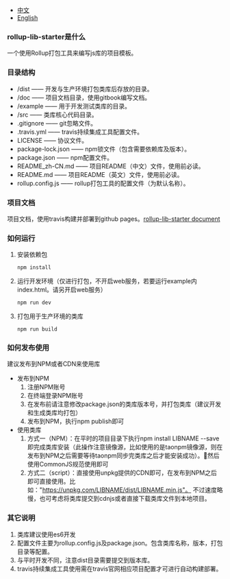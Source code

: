 * [中文](README.zh-CN.md)
* [English](README.md)

### rollup-lib-starter是什么

一个使用Rollup打包工具来编写js库的项目模板。

### 目录结构

- /dist —— 开发与生产环境打包类库后存放的目录。
- /doc —— 项目文档目录，使用gitbook编写文档。
- /example —— 用于开发测试类库的目录。
- /src —— 类库核心代码目录。
- .gitignore —— git忽略文件。
- .travis.yml —— travis持续集成工具配置文件。
- LICENSE —— 协议文件。
- package-lock.json —— npm锁文件（包含需要依赖库及版本）。
- package.json —— npm配置文件。
- README_zh-CN.md —— 项目README（中文）文件，使用前必读。
- README.md —— 项目README（英文）文件，使用前必读。
- rollup.config.js —— rollup打包工具的配置文件（为默认名称）。

### 项目文档

项目文档，使用travis构建并部署到github pages。[rollup-lib-starter document](https://shinn-lancelot.github.io/rollup-lib-starter/)

### 如何运行

1. 安装依赖包

    ```
    npm install
    ```

2. 运行开发环境（仅进行打包，不开启web服务，若要运行example内index.html。请另开启web服务）

    ```
    npm run dev
    ```

3. 打包用于生产环境的类库

    ```
    npm run build
    ```

### 如何发布使用

建议发布到NPM或者CDN来使用库

* 发布到NPM
    1. 注册NPM账号
    2. 在终端登录NPM账号
    3. 在发布前请注意修改package.json的类库版本号，并打包类库（建议开发和生成类库均打包）
    4. 发布到NPM，执行npm publish即可
* 使用类库
    1. 方式一（NPM）：在平时的项目目录下执行npm install LIBNAME --save即完成类库安装（此操作注意镜像源，比如使用的是taonpm镜像源，则在发布到NPM之后需要等待taonpm同步完类库之后才能安装成功）。然后使用CommonJS规范使用即可
    2. 方式二（script）：直接使用unpkg提供的CDN即可，在发布到NPM之后即可直接使用。比如："https://unpkg.com/LIBNAME/dist/LIBNAME.min.js"。 不过速度略慢，也可考虑将类库提交到cdnjs或者直接下载类库文件到本地项目。

### 其它说明

1. 类库建议使用es6开发
2. 配置文件主要为rollup.config.js及package.json。包含类库名称，版本，打包目录等配置。
3. 与平时开发不同，注意dist目录需要提交到版本库。
4. travis持续集成工具使用需在travis官网相应项目配置才可进行自动构建部署。
